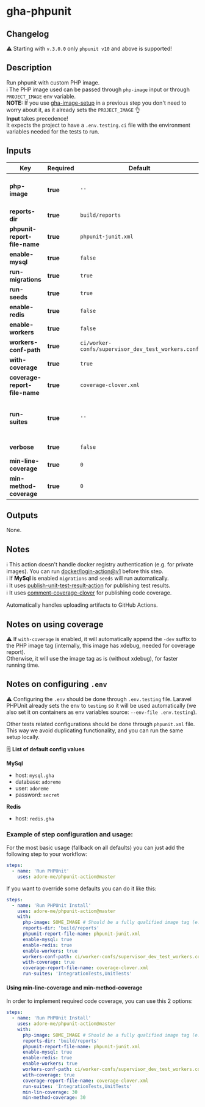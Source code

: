 # gha-phpunit

## Changelog
:warning: Starting with `v.3.0.0` only `phpunit v10` and above is supported!

## Description
Run phpunit with custom PHP image.  
ℹ The PHP image used can be passed through `php-image` input or through `PROJECT_IMAGE` env variable.  
**NOTE:** If you use [gha-image-setup](https://github.com/adore-me/gha-image-setup) in a previous step you don't need to worry about it, as it already sets the `PROJECT_IMAGE` 👌    
**Input** takes precedence!  
It expects the project to have a `.env.testing.ci` file with the environment variables needed for the tests to run.

## Inputs
| Key                           | Required | Default                                            | Description                                                                                                |
|-------------------------------|----------|----------------------------------------------------|------------------------------------------------------------------------------------------------------------|
| **php-image**                 | **true** | `''`                                               | PHP image to use (fully qualified image address. ex: quay.io/adoreme/nginx-fpm-alpine:v0.0.1).             |
| **reports-dir**               | **true** | `build/reports`                                    | Report files directory (no trailing `/`).                                                                  |
| **phpunit-report-file-name**  | **true** | `phpunit-junit.xml`                                | PHPUnit report file name.                                                                                  |
| **enable-mysql**              | **true** | `false`                                            | Enable/disable MySql deploy.                                                                               |
| **run-migrations**            | **true** | `true`                                             | Run migrations. Disabled if `enable-mysql: false`.                                                         |
| **run-seeds**                 | **true** | `true`                                             | Run seeds. Disabled if `enable-mysql: false`.                                                              |
| **enable-redis**              | **true** | `false`                                            | Enable/disable Redis deploy.                                                                               |
| **enable-workers**            | **true** | `false`                                            | Enable/disable workers in PHP container.                                                                   |
| **workers-conf-path**         | **true** | `ci/worker-confs/supervisor_dev_test_workers.conf` | File path for supervisor config.                                                                           |
| **with-coverage**             | **true** | `true`                                             | Run also code coverage when running unit tests.                                                            |
| **coverage-report-file-name** | **true** | `coverage-clover.xml`                              | Code coverage report file name.                                                                            |
| **run-suites**                | **true** | `''`                                               | Run specific suites. Pass suites as a comma separated list, no spaces (e.g. "UnitTests,IntegrationTests")  |
| **verbose**                   | **true** | `false`                                            | Run PHPUnit in verbose mode                                                                                |
| **min-line-coverage**         | **true** | `0`                                                | Minimum percentage acceptable for line coverage                                                            |
| **min-method-coverage**       | **true** | `0`                                                | Minimum percentage acceptable for method coverage                                                          |

## Outputs
None.

## Notes
ℹ This action doesn't handle docker registry authentication (e.g. for private images).
You can run [docker/login-action@v1](https://github.com/docker/login-action) before this step.  
ℹ If **MySql** is enabled `migrations` and `seeds` will run automatically.  
ℹ It uses [publish-unit-test-result-action](https://github.com/EnricoMi/publish-unit-test-result-action) for publishing test results.  
ℹ It uses [comment-coverage-clover](https://github.com/lucassabreu/comment-coverage-clover) for publishing code coverage.

Automatically handles uploading artifacts to GitHub Actions.

## Notes on using coverage
⚠ If `with-coverage` is enabled, it will automatically append the `-dev` suffix to the PHP image tag (internally, this image has xdebug, needed for coverage report).  
Otherwise, it will use the image tag as is (without xdebug), for faster running time.

## Notes on configuring `.env`
⚠ Configuring the `.env` should be done through `.env.testing` file. 
Laravel PHPUnit already sets the env to `testing` so it will be used automatically (we also set it on containers as env variables source: `--env-file .env.testing`). 

Other tests related configurations should be done through `phpunit.xml` file.   
This way we avoid duplicating functionality, and you can run the same setup locally.

🗒 **List of default config values**

**MySql**
- host: `mysql.gha`
- database: `adoreme`
- user: `adoreme`
- password: `secret`

**Redis**
- host: `redis.gha`

### Example of step configuration and usage:
For the most basic usage (fallback on all defaults) you can just add the following step to your workflow:

```yaml
steps:
  - name: 'Run PHPUnit'
    uses: adore-me/phpunit-action@master
```

If you want to override some defaults you can do it like this:

```yaml
steps:
  - name: 'Run PHPUnit Install'
    uses: adore-me/phpunit-action@master
    with:
      php-image: SOME_IMAGE # Should be a fully qualified image tag (e.g. `quay.io/adore-me/nginx-fpm-alpine:php-7.4.3-c2-v1.1.1`)
      reports-dir: 'build/reports'
      phpunit-report-file-name: phpunit-junit.xml
      enable-mysql: true
      enable-redis: true
      enable-workers: true
      workers-conf-path: ci/worker-confs/supervisor_dev_test_workers.conf
      with-coverage: true
      coverage-report-file-name: coverage-clover.xml
      run-suites: 'IntegrationTests,UnitTests'
```

#### Using min-line-coverage and min-method-coverage
In order to implement required code coverage, you can use this 2 options:

```yaml
steps:
  - name: 'Run PHPUnit Install'
    uses: adore-me/phpunit-action@master
    with:
      php-image: SOME_IMAGE # Should be a fully qualified image tag (e.g. `quay.io/adore-me/nginx-fpm-alpine:php-7.4.3-c2-v1.1.1`)
      reports-dir: 'build/reports'
      phpunit-report-file-name: phpunit-junit.xml
      enable-mysql: true
      enable-redis: true
      enable-workers: true
      workers-conf-path: ci/worker-confs/supervisor_dev_test_workers.conf
      with-coverage: true
      coverage-report-file-name: coverage-clover.xml
      run-suites: 'IntegrationTests,UnitTests'
      min-lin-coverage: 30
      min-method-coverage: 30
```